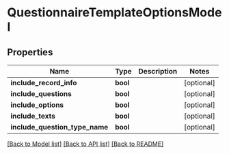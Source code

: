 # QuestionnaireTemplateOptionsModel

## Properties
Name | Type | Description | Notes
------------ | ------------- | ------------- | -------------
**include_record_info** | **bool** |  | [optional] 
**include_questions** | **bool** |  | [optional] 
**include_options** | **bool** |  | [optional] 
**include_texts** | **bool** |  | [optional] 
**include_question_type_name** | **bool** |  | [optional] 

[[Back to Model list]](../README.md#documentation-for-models) [[Back to API list]](../README.md#documentation-for-api-endpoints) [[Back to README]](../README.md)


